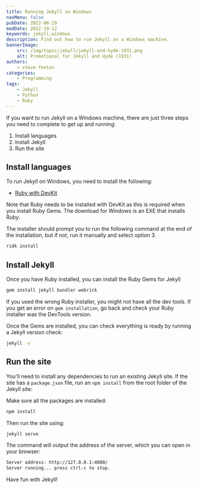 ```yaml
---
title: Running Jekyll on Windows
navMenu: false
pubDate: 2022-06-29
modDate: 2022-10-12
keywords: jekyll,windows
description: Find out how to run Jekyll on a Windows machine.
bannerImage:
    src: /img/topic/jekyll/jekyll-and-hyde-1931.png
    alt: Promotional for Jekyll and Hyde (1931)
authors:
    - steve-fenton
categories:
    - Programming
tags:
    - Jekyll
    - Python
    - Ruby
---
```


If you want to run Jekyll on a Windows machine, there are just three steps you need to complete to get up and running:

1. Install languages
2. Install Jekyll
3. Run the site

## Install languages

To run Jekyll on Windows, you need to install the following:

- [Ruby with DevKit](https://rubyinstaller.org/downloads/)

Note that Ruby needs to be installed with DevKit as this is required when you install Ruby Gems. The download for Windows is an EXE that installs Ruby.

The installer should prompt you to run the following command at the end of the installation, but if not, run it manually and select option 3.

```bash
ridk install
```

## Install Jekyll

Once you have Ruby installed, you can install the Ruby Gems for Jekyll

```bash
gem install jekyll bundler webrick
```

If you used the wrong Ruby installer, you might not have all the dev tools. If you get an error on `gem installation`, go back and check your Ruby installer was the DevTools version.

Once the Gems are installed, you can check everything is ready by running a Jekyll version check:

```bash
jekyll -v
```

## Run the site

You'll need to install any dependencies to run an existing Jekyll site. If the site has a `package.json` file, run an `npm install` from the root folder of the Jekyll site:

Make sure all the packages are installed:

```bash
npm install
```

Then run the site using:

```bash
jekyll serve
```

The command will output the address of the server, which you can open in your browser:

```bash
Server address: http://127.0.0.1:4000/
Server running... press ctrl-c to stop.
```

Have fun with Jekyll!